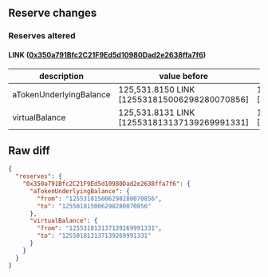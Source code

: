 ## Reserve changes

### Reserves altered

#### LINK ([0x350a791Bfc2C21F9Ed5d10980Dad2e2638ffa7f6](https://optimistic.etherscan.io/address/0x350a791Bfc2C21F9Ed5d10980Dad2e2638ffa7f6))

| description | value before | value after |
| --- | --- | --- |
| aTokenUnderlyingBalance | 125,531.8150 LINK [125531815006298280070856] | 125,501.8150 LINK [125501815006298280070856] |
| virtualBalance | 125,531.8131 LINK [125531813137139269991331] | 125,501.8131 LINK [125501813137139269991331] |


## Raw diff

```json
{
  "reserves": {
    "0x350a791Bfc2C21F9Ed5d10980Dad2e2638ffa7f6": {
      "aTokenUnderlyingBalance": {
        "from": "125531815006298280070856",
        "to": "125501815006298280070856"
      },
      "virtualBalance": {
        "from": "125531813137139269991331",
        "to": "125501813137139269991331"
      }
    }
  }
}
```